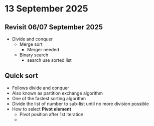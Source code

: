 # 13 September 2025

## Revisit 06/07 September 2025

- Divide and conquer
  - Merge sort
    - Merger needed
  - Binary search
    - search use sorted list

## Quick sort

- Follows divide and conquer
- Also known as partition exchange algorithm
- One of the fastest sorting algorithm
- Divide the list of number to sub-list until no more division possible
- How to select __Pivot element__
  - Pivot position after 1st iteration
  -
